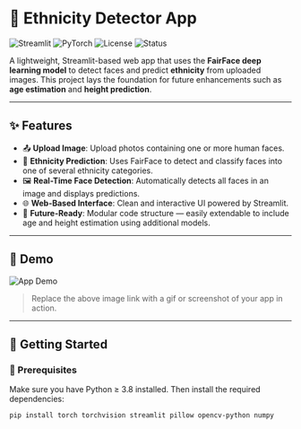 # 🧬 Ethnicity Detector App

![Streamlit](https://img.shields.io/badge/Built%20With-Streamlit-red?logo=streamlit)
![PyTorch](https://img.shields.io/badge/Powered%20By-PyTorch-blue?logo=pytorch)
![License](https://img.shields.io/badge/License-MIT-green)
![Status](https://img.shields.io/badge/Status-Active-brightgreen)

A lightweight, Streamlit-based web app that uses the **FairFace deep learning model** to detect faces and predict **ethnicity** from uploaded images. This project lays the foundation for future enhancements such as **age estimation** and **height prediction**.

---

## ✨ Features

- 📤 **Upload Image**: Upload photos containing one or more human faces.
- 🧠 **Ethnicity Prediction**: Uses FairFace to detect and classify faces into one of several ethnicity categories.
- 🖼️ **Real-Time Face Detection**: Automatically detects all faces in an image and displays predictions.
- 🌐 **Web-Based Interface**: Clean and interactive UI powered by Streamlit.
- 🔧 **Future-Ready**: Modular code structure — easily extendable to include age and height estimation using additional models.

---

## 📸 Demo

![App Demo](https://user-images.githubusercontent.com/your-gif-or-image-link.gif)

> Replace the above image link with a gif or screenshot of your app in action.

---

## 🚀 Getting Started

### 🔧 Prerequisites

Make sure you have Python ≥ 3.8 installed. Then install the required dependencies:

```bash
pip install torch torchvision streamlit pillow opencv-python numpy
